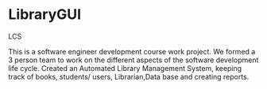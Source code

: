# LibraryGUI
LCS

This is a software engineer development course
work project. We formed a 3 person team to work
on the different aspects of the software
development life cycle. Created an Automated
Library Management System, keeping track of
books, students/ users, Librarian,Data base
and creating reports.
